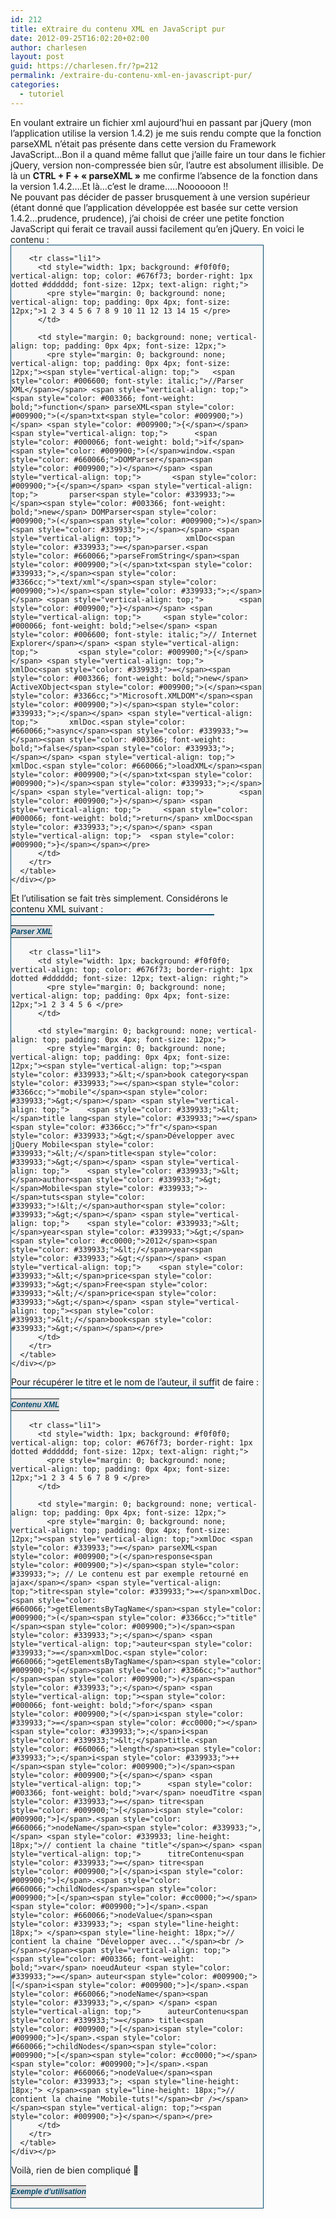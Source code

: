 ```yaml
---
id: 212
title: eXtraire du contenu XML en JavaScript pur
date: 2012-09-25T16:02:20+02:00
author: charlesen
layout: post
guid: https://charlesen.fr/?p=212
permalink: /extraire-du-contenu-xml-en-javascript-pur/
categories:
  - tutoriel
---
```

<div>
  En voulant extraire un fichier xml aujourd&rsquo;hui en passant par jQuery (mon l&rsquo;application utilise la version 1.4.2) je me suis rendu compte que la fonction parseXML n&rsquo;était pas présente dans cette version du Framework JavaScript&#8230;Bon il a quand même fallut que j&rsquo;aille faire un tour dans le fichier jQuery, version non-compressée bien sûr, l&rsquo;autre est absolument illisible. De là un <strong>CTRL + F + « parseXML »</strong> me confirme l&rsquo;absence de la fonction dans la version 1.4.2&#8230;.Et là&#8230;c&rsquo;est le drame&#8230;..Noooooon !!&nbsp;
</div>

<div>
</div>

<div>
  Ne pouvant pas décider de passer brusquement à une version supérieur (étant donné que l&rsquo;application développée est basée sur cette version 1.4.2&#8230;prudence, prudence), j&rsquo;ai choisi de créer une petite fonction JavaScript qui ferait ce travail aussi facilement qu&rsquo;en jQuery. En voici le contenu :
</div>

<div>
</div>

<div>
  <div class="rj_insertcode">
    <div class="rj_insertcode_javascript" style="overflow: auto; width: 80%; height: auto; border: 1px solid #054b6e; background: #f8f8f8;">
      <table class="javascript" style="border-collapse: collapse; width: 100%;">
        <tr>
          <td colspan="2" style="background: #dddddd; color: #054b6e; padding: 2px 0px; text-align: center; font: bold italic 12px Verdana, Geneva, Arial, Helvetica, sans-serif;">
            Parser XML
          </td>
        </tr>
        
        <tr class="li1">
          <td style="width: 1px; background: #f0f0f0; vertical-align: top; color: #676f73; border-right: 1px dotted #dddddd; font-size: 12px; text-align: right;">
            <pre style="margin: 0; background: none; vertical-align: top; padding: 0px 4px; font-size: 12px;">1 2 3 4 5 6 7 8 9 10 11 12 13 14 15 </pre>
          </td>
          
          <td style="margin: 0; background: none; vertical-align: top; padding: 0px 4px; font-size: 12px;">
            <pre style="margin: 0; background: none; vertical-align: top; padding: 0px 4px; font-size: 12px;"><span style="vertical-align: top;">	<span style="color: #006600; font-style: italic;">//Parser XML</span></span> <span style="vertical-align: top;">	<span style="color: #003366; font-weight: bold;">function</span> parseXML<span style="color: #009900;">(</span>txt<span style="color: #009900;">)</span> <span style="color: #009900;">{</span></span> <span style="vertical-align: top;">		<span style="color: #000066; font-weight: bold;">if</span> <span style="color: #009900;">(</span>window.<span style="color: #660066;">DOMParser</span><span style="color: #009900;">)</span></span> <span style="vertical-align: top;">		  <span style="color: #009900;">{</span></span> <span style="vertical-align: top;">		  parser<span style="color: #339933;">=</span><span style="color: #003366; font-weight: bold;">new</span> DOMParser<span style="color: #009900;">(</span><span style="color: #009900;">)</span><span style="color: #339933;">;</span></span> <span style="vertical-align: top;">		  xmlDoc<span style="color: #339933;">=</span>parser.<span style="color: #660066;">parseFromString</span><span style="color: #009900;">(</span>txt<span style="color: #339933;">,</span><span style="color: #3366cc;">"text/xml"</span><span style="color: #009900;">)</span><span style="color: #339933;">;</span></span> <span style="vertical-align: top;">		  <span style="color: #009900;">}</span></span> <span style="vertical-align: top;">		<span style="color: #000066; font-weight: bold;">else</span> <span style="color: #006600; font-style: italic;">// Internet Explorer</span></span> <span style="vertical-align: top;">		  <span style="color: #009900;">{</span></span> <span style="vertical-align: top;">		  xmlDoc<span style="color: #339933;">=</span><span style="color: #003366; font-weight: bold;">new</span> ActiveXObject<span style="color: #009900;">(</span><span style="color: #3366cc;">"Microsoft.XMLDOM"</span><span style="color: #009900;">)</span><span style="color: #339933;">;</span></span> <span style="vertical-align: top;">		  xmlDoc.<span style="color: #660066;">async</span><span style="color: #339933;">=</span><span style="color: #003366; font-weight: bold;">false</span><span style="color: #339933;">;</span></span> <span style="vertical-align: top;">		  xmlDoc.<span style="color: #660066;">loadXML</span><span style="color: #009900;">(</span>txt<span style="color: #009900;">)</span><span style="color: #339933;">;</span> </span> <span style="vertical-align: top;">		  <span style="color: #009900;">}</span></span> <span style="vertical-align: top;">		<span style="color: #000066; font-weight: bold;">return</span> xmlDoc<span style="color: #339933;">;</span></span> <span style="vertical-align: top;">	<span style="color: #009900;">}</span></span></pre>
          </td>
        </tr>
      </table>
    </div></p>
  </div></p>
</div>

<div>
</div>

<div>
</div>

<div>
  Et l&rsquo;utilisation se fait très simplement. Considérons le contenu XML suivant :
</div>

<div>
</div>

<div>
  <div class="rj_insertcode">
    <div class="rj_insertcode_javascript" style="overflow: auto; width: 80%; height: auto; border: 1px solid #054b6e; background: #f8f8f8;">
      <table class="javascript" style="border-collapse: collapse; width: 100%;">
        <tr>
          <td colspan="2" style="background: #dddddd; color: #054b6e; padding: 2px 0px; text-align: center; font: bold italic 12px Verdana, Geneva, Arial, Helvetica, sans-serif;">
            Contenu XML
          </td>
        </tr>
        
        <tr class="li1">
          <td style="width: 1px; background: #f0f0f0; vertical-align: top; color: #676f73; border-right: 1px dotted #dddddd; font-size: 12px; text-align: right;">
            <pre style="margin: 0; background: none; vertical-align: top; padding: 0px 4px; font-size: 12px;">1 2 3 4 5 6 </pre>
          </td>
          
          <td style="margin: 0; background: none; vertical-align: top; padding: 0px 4px; font-size: 12px;">
            <pre style="margin: 0; background: none; vertical-align: top; padding: 0px 4px; font-size: 12px;"><span style="vertical-align: top;"><span style="color: #339933;">&lt;</span>book category<span style="color: #339933;">=</span><span style="color: #3366cc;">"mobile"</span><span style="color: #339933;">&gt;</span></span> <span style="vertical-align: top;">    <span style="color: #339933;">&lt;</span>title lang<span style="color: #339933;">=</span><span style="color: #3366cc;">"fr"</span><span style="color: #339933;">&gt;</span>Développer avec jQuery Mobile<span style="color: #339933;">&lt;/</span>title<span style="color: #339933;">&gt;</span></span> <span style="vertical-align: top;">    <span style="color: #339933;">&lt;</span>author<span style="color: #339933;">&gt;</span>Mobile<span style="color: #339933;">-</span>tuts<span style="color: #339933;">!&lt;/</span>author<span style="color: #339933;">&gt;</span></span> <span style="vertical-align: top;">    <span style="color: #339933;">&lt;</span>year<span style="color: #339933;">&gt;</span><span style="color: #cc0000;">2012</span><span style="color: #339933;">&lt;/</span>year<span style="color: #339933;">&gt;</span></span> <span style="vertical-align: top;">    <span style="color: #339933;">&lt;</span>price<span style="color: #339933;">&gt;</span>Free<span style="color: #339933;">&lt;/</span>price<span style="color: #339933;">&gt;</span></span> <span style="vertical-align: top;"><span style="color: #339933;">&lt;/</span>book<span style="color: #339933;">&gt;</span></span></pre>
          </td>
        </tr>
      </table>
    </div></p>
  </div></p>
</div>

<div>
</div>

<div>
</div>

<div>
  Pour récupérer le titre et le nom de l&rsquo;auteur, il suffit de faire :
</div>

<div>
</div>

<div>
  <div class="rj_insertcode">
    <div class="rj_insertcode_javascript" style="overflow: auto; width: 80%; height: auto; border: 1px solid #054b6e; background: #f8f8f8;">
      <table class="javascript" style="border-collapse: collapse; width: 100%;">
        <tr>
          <td colspan="2" style="background: #dddddd; color: #054b6e; padding: 2px 0px; text-align: center; font: bold italic 12px Verdana, Geneva, Arial, Helvetica, sans-serif;">
            Exemple d&rsquo;utilisation
          </td>
        </tr>
        
        <tr class="li1">
          <td style="width: 1px; background: #f0f0f0; vertical-align: top; color: #676f73; border-right: 1px dotted #dddddd; font-size: 12px; text-align: right;">
            <pre style="margin: 0; background: none; vertical-align: top; padding: 0px 4px; font-size: 12px;">1 2 3 4 5 6 7 8 9 </pre>
          </td>
          
          <td style="margin: 0; background: none; vertical-align: top; padding: 0px 4px; font-size: 12px;">
            <pre style="margin: 0; background: none; vertical-align: top; padding: 0px 4px; font-size: 12px;"><span style="vertical-align: top;">xmlDoc <span style="color: #339933;">=</span> parseXML<span style="color: #009900;">(</span>response<span style="color: #009900;">)</span><span style="color: #339933;">; // Le contenu est par exemple retourné en ajax</span></span> <span style="vertical-align: top;">titre<span style="color: #339933;">=</span>xmlDoc.<span style="color: #660066;">getElementsByTagName</span><span style="color: #009900;">(</span><span style="color: #3366cc;">"title"</span><span style="color: #009900;">)</span><span style="color: #339933;">;</span></span> <span style="vertical-align: top;">auteur<span style="color: #339933;">=</span>xmlDoc.<span style="color: #660066;">getElementsByTagName</span><span style="color: #009900;">(</span><span style="color: #3366cc;">"author"</span><span style="color: #009900;">)</span><span style="color: #339933;">;</span></span> <span style="vertical-align: top;"><span style="color: #000066; font-weight: bold;">for</span> <span style="color: #009900;">(</span>i<span style="color: #339933;">=</span><span style="color: #cc0000;"></span><span style="color: #339933;">;</span>i<span style="color: #339933;">&lt;</span>title.<span style="color: #660066;">length</span><span style="color: #339933;">;</span>i<span style="color: #339933;">++</span><span style="color: #009900;">)</span><span style="color: #009900;">{</span></span> <span style="vertical-align: top;">      <span style="color: #003366; font-weight: bold;">var</span> noeudTitre <span style="color: #339933;">=</span> titre<span style="color: #009900;">[</span>i<span style="color: #009900;">]</span>.<span style="color: #660066;">nodeName</span><span style="color: #339933;">,</span> <span style="color: #339933; line-height: 18px;">// contient la chaine "title"</span></span> <span style="vertical-align: top;">      titreContenu<span style="color: #339933;">=</span> titre<span style="color: #009900;">[</span>i<span style="color: #009900;">]</span>.<span style="color: #660066;">childNodes</span><span style="color: #009900;">[</span><span style="color: #cc0000;"></span><span style="color: #009900;">]</span>.<span style="color: #660066;">nodeValue</span><span style="color: #339933;">; <span style="line-height: 18px;"> </span><span style="line-height: 18px;">// contient la chaine "Développer avec..."</span><br /></span></span><span style="vertical-align: top;">      <span style="color: #003366; font-weight: bold;">var</span> noeudAuteur <span style="color: #339933;">=</span> auteur<span style="color: #009900;">[</span>i<span style="color: #009900;">]</span>.<span style="color: #660066;">nodeName</span><span style="color: #339933;">,</span> </span> <span style="vertical-align: top;">      auteurContenu<span style="color: #339933;">=</span> title<span style="color: #009900;">[</span>i<span style="color: #009900;">]</span>.<span style="color: #660066;">childNodes</span><span style="color: #009900;">[</span><span style="color: #cc0000;"></span><span style="color: #009900;">]</span>.<span style="color: #660066;">nodeValue</span><span style="color: #339933;">; <span style="line-height: 18px;"> </span><span style="line-height: 18px;">// contient la chaine "Mobile-tuts!"</span><br /></span></span><span style="vertical-align: top;"><span style="color: #009900;">}</span></span></pre>
          </td>
        </tr>
      </table>
    </div></p>
  </div></p>
</div>

<div>
</div>

<div>
  Voilà, rien de bien compliqué 🙂
</div>